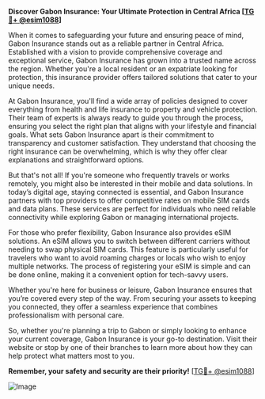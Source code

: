 **Discover Gabon Insurance: Your Ultimate Protection in Central Africa [[TG💪+ @esim1088](https://t.me/s/esim1088)]**

When it comes to safeguarding your future and ensuring peace of mind, Gabon Insurance stands out as a reliable partner in Central Africa. Established with a vision to provide comprehensive coverage and exceptional service, Gabon Insurance has grown into a trusted name across the region. Whether you're a local resident or an expatriate looking for protection, this insurance provider offers tailored solutions that cater to your unique needs.

At Gabon Insurance, you'll find a wide array of policies designed to cover everything from health and life insurance to property and vehicle protection. Their team of experts is always ready to guide you through the process, ensuring you select the right plan that aligns with your lifestyle and financial goals. What sets Gabon Insurance apart is their commitment to transparency and customer satisfaction. They understand that choosing the right insurance can be overwhelming, which is why they offer clear explanations and straightforward options.

But that's not all! If you're someone who frequently travels or works remotely, you might also be interested in their mobile and data solutions. In today’s digital age, staying connected is essential, and Gabon Insurance partners with top providers to offer competitive rates on mobile SIM cards and data plans. These services are perfect for individuals who need reliable connectivity while exploring Gabon or managing international projects.

For those who prefer flexibility, Gabon Insurance also provides eSIM solutions. An eSIM allows you to switch between different carriers without needing to swap physical SIM cards. This feature is particularly useful for travelers who want to avoid roaming charges or locals who wish to enjoy multiple networks. The process of registering your eSIM is simple and can be done online, making it a convenient option for tech-savvy users.

Whether you're here for business or leisure, Gabon Insurance ensures that you’re covered every step of the way. From securing your assets to keeping you connected, they offer a seamless experience that combines professionalism with personal care.

So, whether you're planning a trip to Gabon or simply looking to enhance your current coverage, Gabon Insurance is your go-to destination. Visit their website or stop by one of their branches to learn more about how they can help protect what matters most to you.

**Remember, your safety and security are their priority!** [[TG💪+ @esim1088](https://t.me/s/esim1088)]  

![Image](https://i.postimg.cc/Y0z9fWf4/image.png)